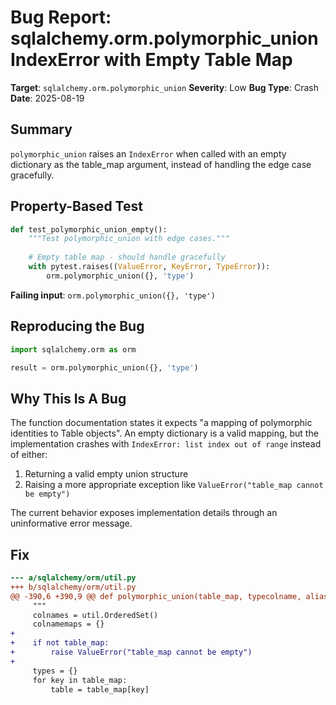 # Bug Report: sqlalchemy.orm.polymorphic_union IndexError with Empty Table Map

**Target**: `sqlalchemy.orm.polymorphic_union`
**Severity**: Low
**Bug Type**: Crash
**Date**: 2025-08-19

## Summary

`polymorphic_union` raises an `IndexError` when called with an empty dictionary as the table_map argument, instead of handling the edge case gracefully.

## Property-Based Test

```python
def test_polymorphic_union_empty():
    """Test polymorphic_union with edge cases."""
    
    # Empty table map - should handle gracefully
    with pytest.raises((ValueError, KeyError, TypeError)):
        orm.polymorphic_union({}, 'type')
```

**Failing input**: `orm.polymorphic_union({}, 'type')`

## Reproducing the Bug

```python
import sqlalchemy.orm as orm

result = orm.polymorphic_union({}, 'type')
```

## Why This Is A Bug

The function documentation states it expects "a mapping of polymorphic identities to Table objects". An empty dictionary is a valid mapping, but the implementation crashes with `IndexError: list index out of range` instead of either:
1. Returning a valid empty union structure
2. Raising a more appropriate exception like `ValueError("table_map cannot be empty")`

The current behavior exposes implementation details through an uninformative error message.

## Fix

```diff
--- a/sqlalchemy/orm/util.py
+++ b/sqlalchemy/orm/util.py
@@ -390,6 +390,9 @@ def polymorphic_union(table_map, typecolname, aliasname='p_union', cast_nulls=T
     """
     colnames = util.OrderedSet()
     colnamemaps = {}
+    
+    if not table_map:
+        raise ValueError("table_map cannot be empty")
+        
     types = {}
     for key in table_map:
         table = table_map[key]
```